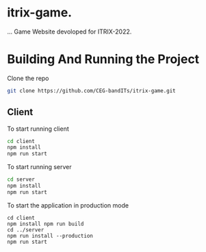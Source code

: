 # itrix-game.
...
Game Website devoloped for ITRIX-2022.

# Building And Running the Project

Clone the repo

```sh
git clone https://github.com/CEG-bandITs/itrix-game.git
```

## Client

To start running client

```sh
cd client
npm install
npm run start
```

To start running server

```sh
cd server
npm install
npm run start
```

To start the application in production mode

```
cd client
npm install npm run build
cd ../server
npm run install --production
npm run start
```
